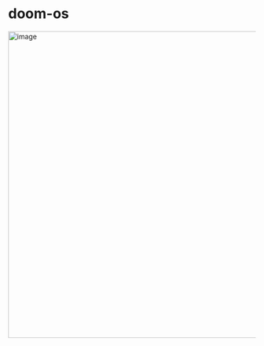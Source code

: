 # doom-os

<img width="1275" height="624" alt="image" src="https://github.com/user-attachments/assets/8641485b-d85d-4071-8477-0becf4fe1120" />
